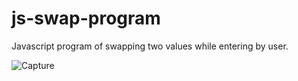 # js-swap-program

Javascript program of swapping two values while entering by user.


![Capture](https://github.com/SunilKandpal007/js-swap-program/assets/45088791/e62a010c-5302-482f-8a8e-999d8a21f4cc)
